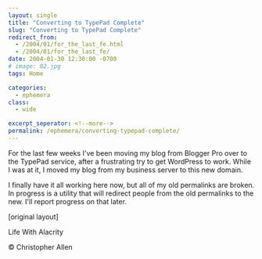 ```yaml
---
layout: single
title: "Converting to TypePad Complete"
slug: "Converting to TypePad Complete"
redirect_from:
  - /2004/01/for_the_last_fe.html
  - /2004/01/for_the_last_fe/
date: 2004-01-30 12:30:00 -0700
# image: 02.jpg
tags: Home

categories:
  - ephemera
class:
  - wide

excerpt_seperator: <!--more-->
permalink: /ephemera/converting-typepad-complete/
---
```


For the last few weeks I've been moving my blog from Blogger Pro over to the TypePad service, after a frustrating try to get WordPress to work. While I was at it, I moved my blog from my business server to this new domain.

I finally have it all working here now, but all of my old permalinks are broken. In progress is a utility that will redirect people from the old permalinks to the new. I'll report progress on that later.  

[original layout]

Life With Alacrity

© Christopher Allen